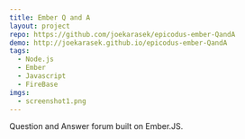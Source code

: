 ```yaml
---
title: Ember Q and A
layout: project
repo: https://github.com/joekarasek/epicodus-ember-QandA
demo: http://joekarasek.github.io/epicodus-ember-QandA
tags:
  - Node.js
  - Ember
  - Javascript
  - FireBase
imgs:
  - screenshot1.png
---
```

Question and Answer forum built on Ember.JS.
